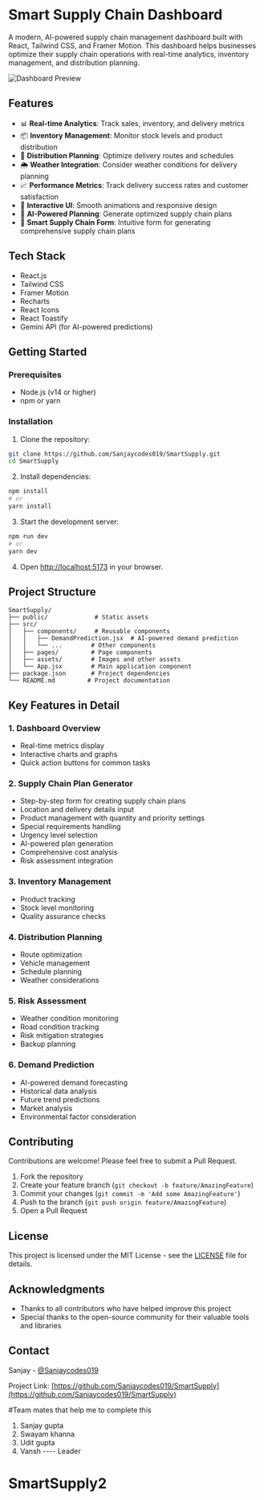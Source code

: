 # Smart Supply Chain Dashboard

A modern, AI-powered supply chain management dashboard built with React, Tailwind CSS, and Framer Motion. This dashboard helps businesses optimize their supply chain operations with real-time analytics, inventory management, and distribution planning.

![Dashboard Preview](public/dashboard-preview.png)

## Features

- 📊 **Real-time Analytics**: Track sales, inventory, and delivery metrics
- 📦 **Inventory Management**: Monitor stock levels and product distribution
- 🚚 **Distribution Planning**: Optimize delivery routes and schedules
- 🌦️ **Weather Integration**: Consider weather conditions for delivery planning
- 📈 **Performance Metrics**: Track delivery success rates and customer satisfaction
- 🔄 **Interactive UI**: Smooth animations and responsive design
- 🎯 **AI-Powered Planning**: Generate optimized supply chain plans
- 📝 **Smart Supply Chain Form**: Intuitive form for generating comprehensive supply chain plans

## Tech Stack

- React.js
- Tailwind CSS
- Framer Motion
- Recharts
- React Icons
- React Toastify
- Gemini API (for AI-powered predictions)

## Getting Started

### Prerequisites

- Node.js (v14 or higher)
- npm or yarn

### Installation

1. Clone the repository:
```bash
git clone https://github.com/Sanjaycodes019/SmartSupply.git
cd SmartSupply
```

2. Install dependencies:
```bash
npm install
# or
yarn install
```

3. Start the development server:
```bash
npm run dev
# or
yarn dev
```

4. Open [http://localhost:5173](http://localhost:5173) in your browser.

## Project Structure

```
SmartSupply/
├── public/             # Static assets
├── src/
│   ├── components/     # Reusable components
│   │   ├── DemandPrediction.jsx  # AI-powered demand prediction
│   │   └── ...        # Other components
│   ├── pages/         # Page components
│   ├── assets/        # Images and other assets
│   └── App.jsx        # Main application component
├── package.json       # Project dependencies
└── README.md         # Project documentation
```

## Key Features in Detail

### 1. Dashboard Overview
- Real-time metrics display
- Interactive charts and graphs
- Quick action buttons for common tasks

### 2. Supply Chain Plan Generator
- Step-by-step form for creating supply chain plans
- Location and delivery details input
- Product management with quantity and priority settings
- Special requirements handling
- Urgency level selection
- AI-powered plan generation
- Comprehensive cost analysis
- Risk assessment integration

### 3. Inventory Management
- Product tracking
- Stock level monitoring
- Quality assurance checks

### 4. Distribution Planning
- Route optimization
- Vehicle management
- Schedule planning
- Weather considerations

### 5. Risk Assessment
- Weather condition monitoring
- Road condition tracking
- Risk mitigation strategies
- Backup planning

### 6. Demand Prediction
- AI-powered demand forecasting
- Historical data analysis
- Future trend predictions
- Market analysis
- Environmental factor consideration

## Contributing

Contributions are welcome! Please feel free to submit a Pull Request.

1. Fork the repository
2. Create your feature branch (`git checkout -b feature/AmazingFeature`)
3. Commit your changes (`git commit -m 'Add some AmazingFeature'`)
4. Push to the branch (`git push origin feature/AmazingFeature`)
5. Open a Pull Request

## License

This project is licensed under the MIT License - see the [LICENSE](LICENSE) file for details.

## Acknowledgments

- Thanks to all contributors who have helped improve this project
- Special thanks to the open-source community for their valuable tools and libraries

## Contact

Sanjay - [@Sanjaycodes019](https://github.com/Sanjaycodes019)

Project Link: [https://github.com/Sanjaycodes019/SmartSupply](https://github.com/Sanjaycodes019/SmartSupply)



#Team mates that help me to complete this
1. Sanjay gupta
2. Swayam khanna
3. Udit gupta
4. Vansh ---- Leader
# SmartSupply2
